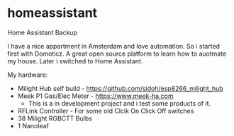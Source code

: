 # homeassistant

Home Assistant Backup

I have a nice appartment in Amsterdam and love automation. So i started first with Domoticz. A great open source platform to learn how to auotmate my house. Later i switched to Home Assistant. 

My hardware:
- Milight Hub self build - https://github.com/sidoh/esp8266_milight_hub
- Meek P1 Gas/Elec Meter - https://www.meek-ha.com
  - This is a in development project and i test some products of it.
- RFLink Controller - For some old Clcik On Click Off switches
- 38 Milight RGBCTT Bulbs
- 1 Nanoleaf
